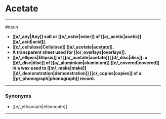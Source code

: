 # Acetate
---
#noun
- **[[a/_any|Any]] salt or [[e/_ester|ester]] of [[a/_acetic|acetic]] [[a/_acid|acid]].**
- **[[c/_cellulose|Cellulose]] [[a/_acetate|acetate]].**
- **A transparent sheet used for [[o/_overlays|overlays]].**
- **[[e/_ellipsis|Ellipsis]] of [[a/_acetate|acetate]] [[d/_disc|disc]]: a [[d/_disc|disc]] of [[a/_aluminium|aluminium]] [[c/_covered|covered]] in a wax used to [[m/_make|make]] [[d/_demonstration|demonstration]] [[c/_copies|copies]] of a [[p/_phonograph|phonograph]] record.**
---
### Synonyms
- [[e/_ethanoate|ethanoate]]
---
